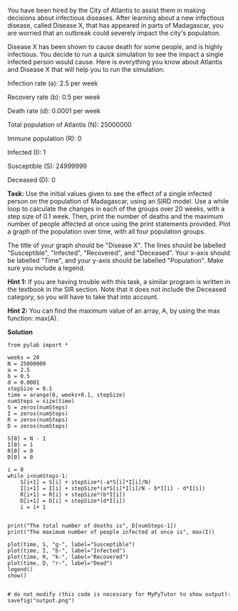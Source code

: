 


You have been hired by the City of Atlantis to assist them in making decisions about infectious diseases. After learning about a new infectious disease, called Disease X, that has appeared in parts of Madagascar, you are worried that an outbreak could severely impact the city's population. 

Disease X has been shown to cause death for some people, and is highly infectious. You decide to run a quick simulation to see the impact a single infected person would cause. Here is everything you know about Atlantis and Disease X that will help you to run the simulation:

Infection rate (a): 2.5 per week

Recovery rate (b): 0.5 per week

Death rate (d): 0.0001 per week

Total population of Atlantis (N): 25000000

Immune population (R\): 0

Infected (I): 1

Susceptible (S): 24999999

Deceased (D): 0

**Task:** Use the initial values given to see the effect of a single infected person on the population of Madagascar, using an SIRD model. Use a while loop to calculate the changes in each of the groups over 20 weeks, with a step size of 0.1 week. Then, print the number of deaths and the maximum number of people affected at once using the print statements provided. Plot a graph of the population over time, with all four population groups. 

The title of your graph should be "Disease X". The lines should be labelled "Susceptible", "Infected", "Recovered", and "Deceased". Your x-axis should be labelled "Time", and your y-axis should be labelled "Population". Make sure you include a legend.

**Hint 1:** If you are having trouble with this task, a similar program is written in the textbook in the SIR section. Note that it does not include the Deceased category, so you will have to take that into account.

**Hint 2:** You can find the maximum value of an array, A, by using the max function: max(A). 

**Solution**

````
from pylab import *

weeks = 20
N = 25000000
a = 2.5
b = 0.5
d = 0.0001
stepSize = 0.1
time = arange(0, weeks+0.1, stepSize)
numSteps = size(time)
S = zeros(numSteps)
I = zeros(numSteps)
R = zeros(numSteps)
D = zeros(numSteps)

S[0] = N - 1
I[0] = 1
R[0] = 0
D[0] = 0

i = 0
while i<numSteps-1:
    S[i+1] = S[i] + stepSize*(-a*S[i]*I[i]/N)
    I[i+1] = I[i] + stepSize*(a*S[i]*I[i]/N - b*I[i] - d*I[i])
    R[i+1] = R[i] + stepSize*(b*I[i])
    D[i+1] = D[i] + stepSize*(d*I[i])
    i = i+ 1
    
    
print("The total number of deaths is", D[numSteps-1])
print("The maximum number of people infected at once is", max(I))

plot(time, S, "g-", label="Susceptible")
plot(time, I, "b-", label="Infected")
plot(time, R, "k-", label="Recovered")
plot(time, D, "r-", label="Dead")
legend()
show()


# do not modify (this code is necessary for MyPyTutor to show output):
savefig("output.png")


````
